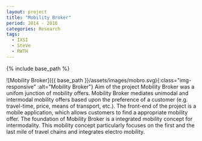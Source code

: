 ```yaml
---
layout: project
title: "Mobility Broker"
period: 2014 - 2016
categories: Research
tags:
  - IXSI
  - SteVe
  - RWTH
---
```

{% include base_path %}

![Mobility Broker]({{ base_path }}/assets/images/mobro.svg){:class="img-responsive" :alt="Mobility Broker"}
Aim of the project Mobility Broker was a unifom junction of mobility offers.
Mobility Broker mediates unimodal and intermodal mobility offers based upon the preference of a customer (e.g. travel-time, price, means of transport, etc.).
The front-end of the project is a mobile application, which allows customers to find a appropriate mobility offer.
The foundation of Mobility Broker is a integrated mobility concept for intermodality. 
This mobility concept particularly focuses on the first and the last mile of travel chains and integrates electro mobility.